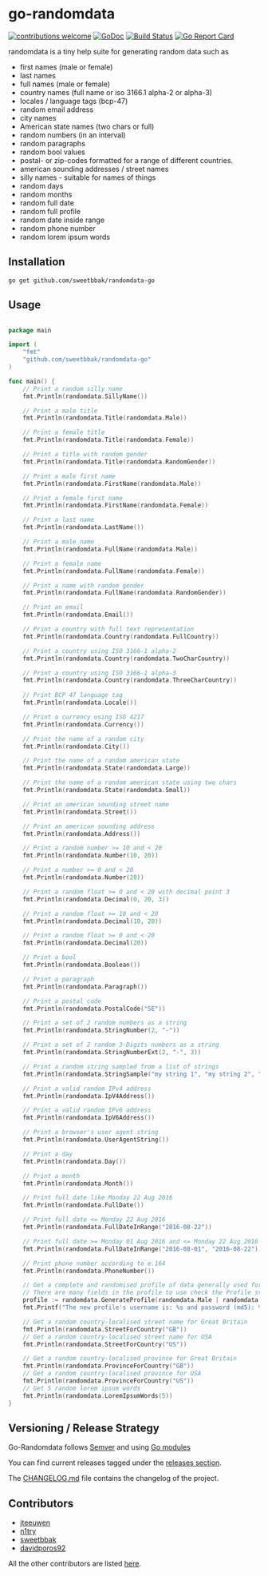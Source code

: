 # go-randomdata

[![contributions welcome](https://img.shields.io/badge/contributions-welcome-brightgreen.svg?style=flat)](https://github.com/Pallinder/go-randomdata/issues)
[![GoDoc](https://godoc.org/github.com/Pallinder/go-randomdata?status.svg)](https://godoc.org/github.com/Pallinder/go-randomdata)
[![Build Status](https://travis-ci.org/Pallinder/go-randomdata.png)](https://travis-ci.org/Pallinder/go-randomdata)
[![Go Report Card](https://goreportcard.com/badge/github.com/Pallinder/go-randomdata)](https://goreportcard.com/report/github.com/Pallinder/go-randomdata)

randomdata is a tiny help suite for generating random data such as

* first names (male or female)
* last names
* full names (male or female)
* country names (full name or iso 3166.1 alpha-2 or alpha-3)
* locales / language tags (bcp-47)
* random email address
* city names
* American state names (two chars or full)
* random numbers (in an interval)
* random paragraphs
* random bool values
* postal- or zip-codes formatted for a range of different countries.
* american sounding addresses / street names
* silly names - suitable for names of things
* random days
* random months
* random full date
* random full profile
* random date inside range
* random phone number
* random lorem ipsum words

## Installation

```go get github.com/sweetbbak/randomdata-go```

## Usage

```go

package main

import (
    "fmt"
    "github.com/sweetbbak/randomdata-go"
)

func main() {
    // Print a random silly name
    fmt.Println(randomdata.SillyName())

    // Print a male title
    fmt.Println(randomdata.Title(randomdata.Male))

    // Print a female title
    fmt.Println(randomdata.Title(randomdata.Female))

    // Print a title with random gender
    fmt.Println(randomdata.Title(randomdata.RandomGender))

    // Print a male first name
    fmt.Println(randomdata.FirstName(randomdata.Male))

    // Print a female first name
    fmt.Println(randomdata.FirstName(randomdata.Female))

    // Print a last name
    fmt.Println(randomdata.LastName())

    // Print a male name
    fmt.Println(randomdata.FullName(randomdata.Male))

    // Print a female name
    fmt.Println(randomdata.FullName(randomdata.Female))

    // Print a name with random gender
    fmt.Println(randomdata.FullName(randomdata.RandomGender))

    // Print an email
    fmt.Println(randomdata.Email())

    // Print a country with full text representation
    fmt.Println(randomdata.Country(randomdata.FullCountry))

    // Print a country using ISO 3166-1 alpha-2
    fmt.Println(randomdata.Country(randomdata.TwoCharCountry))

    // Print a country using ISO 3166-1 alpha-3
    fmt.Println(randomdata.Country(randomdata.ThreeCharCountry))
    
    // Print BCP 47 language tag
    fmt.Println(randomdata.Locale())

    // Print a currency using ISO 4217
    fmt.Println(randomdata.Currency())

    // Print the name of a random city
    fmt.Println(randomdata.City())

    // Print the name of a random american state
    fmt.Println(randomdata.State(randomdata.Large))

    // Print the name of a random american state using two chars
    fmt.Println(randomdata.State(randomdata.Small))

    // Print an american sounding street name
    fmt.Println(randomdata.Street())

    // Print an american sounding address
    fmt.Println(randomdata.Address())

    // Print a random number >= 10 and < 20
    fmt.Println(randomdata.Number(10, 20))

    // Print a number >= 0 and < 20
    fmt.Println(randomdata.Number(20))

    // Print a random float >= 0 and < 20 with decimal point 3
    fmt.Println(randomdata.Decimal(0, 20, 3))

    // Print a random float >= 10 and < 20
    fmt.Println(randomdata.Decimal(10, 20))

    // Print a random float >= 0 and < 20
    fmt.Println(randomdata.Decimal(20))

    // Print a bool
    fmt.Println(randomdata.Boolean())

    // Print a paragraph
    fmt.Println(randomdata.Paragraph())

    // Print a postal code
    fmt.Println(randomdata.PostalCode("SE"))

    // Print a set of 2 random numbers as a string
    fmt.Println(randomdata.StringNumber(2, "-"))

    // Print a set of 2 random 3-Digits numbers as a string
    fmt.Println(randomdata.StringNumberExt(2, "-", 3))

    // Print a random string sampled from a list of strings
    fmt.Println(randomdata.StringSample("my string 1", "my string 2", "my string 3"))

    // Print a valid random IPv4 address
    fmt.Println(randomdata.IpV4Address())

    // Print a valid random IPv6 address
    fmt.Println(randomdata.IpV6Address())

    // Print a browser's user agent string
    fmt.Println(randomdata.UserAgentString())

    // Print a day
    fmt.Println(randomdata.Day())

    // Print a month
    fmt.Println(randomdata.Month())

    // Print full date like Monday 22 Aug 2016
    fmt.Println(randomdata.FullDate())

    // Print full date <= Monday 22 Aug 2016
    fmt.Println(randomdata.FullDateInRange("2016-08-22"))

    // Print full date >= Monday 01 Aug 2016 and <= Monday 22 Aug 2016
    fmt.Println(randomdata.FullDateInRange("2016-08-01", "2016-08-22"))

    // Print phone number according to e.164
    fmt.Println(randomdata.PhoneNumber())

    // Get a complete and randomised profile of data generally used for users
    // There are many fields in the profile to use check the Profile struct definition in fullprofile.go
    profile := randomdata.GenerateProfile(randomdata.Male | randomdata.Female | randomdata.RandomGender)
    fmt.Printf("The new profile's username is: %s and password (md5): %s\n", profile.Login.Username, profile.Login.Md5)

    // Get a random country-localised street name for Great Britain
    fmt.Println(randomdata.StreetForCountry("GB"))
    // Get a random country-localised street name for USA
    fmt.Println(randomdata.StreetForCountry("US"))

    // Get a random country-localised province for Great Britain
    fmt.Println(randomdata.ProvinceForCountry("GB"))
    // Get a random country-localised province for USA
    fmt.Println(randomdata.ProvinceForCountry("US"))
    // Get 5 random lorem ipsum words
    fmt.Println(randomdata.LoremIpsumWords(5))
}

```

## Versioning / Release Strategy
Go-Randomdata follows [Semver](https://www.semver.org) and using [Go modules](https://github.com/golang/go/wiki/Modules)

You can find current releases tagged under the [releases section](https://github.com/sweetbbak/randomdata/releases-go).

The [CHANGELOG.md](CHANGELOG.md) file contains the changelog of the project.

## Contributors

* [jteeuwen](https://github.com/jteeuwen)
* [n1try](https://github.com/n1try)
* [sweetbbak](https://github.com/n1try)
* [davidporos92](https://github.com/davidporos92)

All the other contributors are listed [here](https://github.com/Pallinder/go-randomdata/graphs/contributors).
